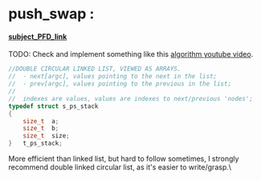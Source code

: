 # push_swap :
#### [subject_PFD_link](https://cdn.intra.42.fr/pdf/pdf/128392/en.subject.pdf)
TODO: Check and implement something like this [algorithm youtube video](https://www.youtube.com/watch?v=2aMrmWOgLvU).

```C
//DOUBLE CIRCULAR LINKED LIST, VIEWED AS ARRAYS.
//	- next[argc], values pointing to the next in the list;
//	- prev[argc], values pointing to the previous in the list;
//
//	indexes are values, values are indexes to next/previous 'nodes';
typedef struct s_ps_stack
{
	size_t	a;
	size_t	b;
	size_t	size;
}	t_ps_stack;
```

More efficient than linked list, but hard to follow sometimes, I strongly recommend double linked circular list, as it's easier to write/grasp.\


